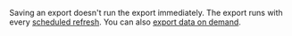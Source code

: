 Saving an export doesn't run the export immediately. The export runs with every [scheduled refresh](../schedule-refresh.md). You can also [export data on demand](../export-destinations.md#run-exports-on-demand).